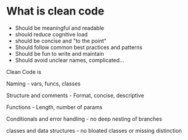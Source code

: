 # What is clean code

* Should be meaningful and readable
* should reduce cognitive load
* should be concise and "to the point"
* Should follow common best practices and patterns
* Should be fun to write and maintain
* Should avoid unclear names, complicated...


Clean Code is 

 Naming - vars, funcs, classes
 
 Structure and comments - Format, concise, descriptive
 
 Functions - Length, number of params

 Conditionals and error handling - no deep nesting of branches

 classes and data structures - no bloated classes or missing distinction
 
 